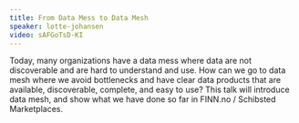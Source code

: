 ```yaml
---
title: From Data Mess to Data Mesh
speaker: lotte-johansen
video: sAFGoTsD-KI
---
```


Today, many organizations have a data mess where data are not discoverable and are hard to understand and use. How can we go to data mesh where we avoid bottlenecks and have clear data products that are available, discoverable, complete, and easy to use? This talk will introduce data mesh, and show what we have done so far in FINN.no / Schibsted Marketplaces.
